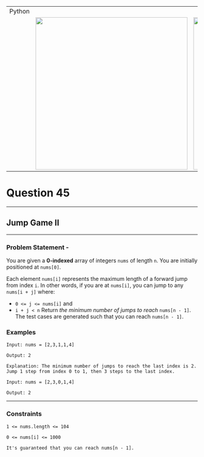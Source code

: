 ||||
|---|---|---|
|Python|
||<img src = 'https://awesomescreenshot.s3.amazonaws.com/image/4940162/44310379-e2caf2cbb78e424fd6370a6c32d46356.png?X-Amz-Algorithm=AWS4-HMAC-SHA256&X-Amz-Credential=AKIAJSCJQ2NM3XLFPVKA%2F20231117%2Fus-east-1%2Fs3%2Faws4_request&X-Amz-Date=20231117T030405Z&X-Amz-Expires=28800&X-Amz-SignedHeaders=host&X-Amz-Signature=8800089632569e99ed76d75d3f6148396197cffcf0ed383470ba20d7510b41d8' width = 400>|<img src = 'https://awesomescreenshot.s3.amazonaws.com/image/4940162/44310385-64433a876f74b59b0a4e069cf3afa396.png?X-Amz-Algorithm=AWS4-HMAC-SHA256&X-Amz-Credential=AKIAJSCJQ2NM3XLFPVKA%2F20231117%2Fus-east-1%2Fs3%2Faws4_request&X-Amz-Date=20231117T030425Z&X-Amz-Expires=28800&X-Amz-SignedHeaders=host&X-Amz-Signature=2b8391da58a360ac02333055eaebaabee324834dbb795964f5cace604612ffa4' width = 400>


# Question 45
****
## Jump Game II

****
### Problem Statement -

You are given a **0-indexed** array of integers `nums` of length `n`. You are initially positioned at `nums[0]`.

Each element `nums[i]` represents the maximum length of a forward jump from index `i`. In other words, if you are at `nums[i]`, you can jump to any `nums[i + j]` where:

* `0 <= j <= nums[i]` and
* `i + j < n`
Return *the minimum number of jumps to reach* `nums[n - 1]`. The test cases are generated such that you can reach `nums[n - 1]`.

### Examples


```
Input: nums = [2,3,1,1,4]

Output: 2

Explanation: The minimum number of jumps to reach the last index is 2. Jump 1 step from index 0 to 1, then 3 steps to the last index.
```
```
Input: nums = [2,3,0,1,4]

Output: 2
```
****
### Constraints
```
1 <= nums.length <= 104

0 <= nums[i] <= 1000

It's guaranteed that you can reach nums[n - 1].
```
